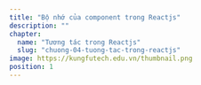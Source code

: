 ```yaml
---
title: "Bộ nhớ của component trong Reactjs"
description: ""
chapter:
  name: "Tương tác trong Reactjs"
  slug: "chuong-04-tuong-tac-trong-reactjs"
image: https://kungfutech.edu.vn/thumbnail.png
position: 1
---
```

